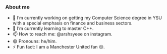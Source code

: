 ### About me

- 🔭 I’m currently working on getting my Computer Science degree in YSU with a special emphasis on finance and business sectors.
- 🌱 I’m currently learning to master C++.
- 📫 How to reach me: @arshsyeee on instagram.
- 😄 Pronouns: he/him.
- ⚡ Fun fact: I am a Manchester United fan 😔.
